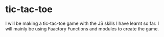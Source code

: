 # tic-tac-toe
I will be making a tic-tac-toe game with the JS skills I have learnt so far. I will mainly be using Faactory Functions and modules to create the game.

